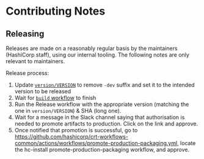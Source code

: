 # Contributing Notes

## Releasing

Releases are made on a reasonably regular basis by the maintainers (HashiCorp staff), using our internal tooling. The following notes are only relevant to maintainers.

Release process:

1. Update [`version/VERSION`](https://github.com/hashicorp/hc-install/blob/main/version/VERSION) to remove `-dev` suffix and set it to the intended version to be released
2. Wait for [`build` workflow](https://github.com/hashicorp/hc-install/actions/workflows/build.yml) to finish
3. Run the Release workflow with the appropriate version (matching the one in `version/VERSION`) & SHA (long one).
4. Wait for a message in the Slack channel saying that authorisation is needed to promote artifacts to production. Click on the link and approve.
5. Once notified that promotion is successful, go to <https://github.com/hashicorp/crt-workflows-common/actions/workflows/promote-production-packaging.yml>, locate the hc-install promote-production-packaging workflow, and approve.
